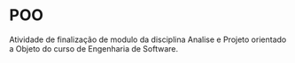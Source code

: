 # POO
Atividade de finalização de modulo da disciplina Analise e Projeto orientado a Objeto do curso de Engenharia de Software.
